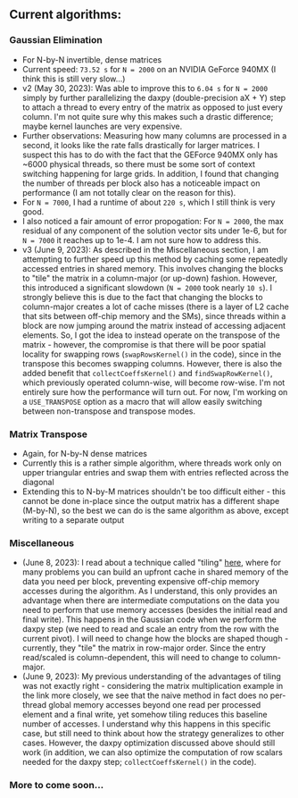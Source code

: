 ## Current algorithms:
### Gaussian Elimination
* For N-by-N invertible, dense matrices
* Current speed: `73.52 s` for `N = 2000` on an NVIDIA GeForce 940MX (I think this is still very slow...)
* v2 (May 30, 2023): Was able to improve this to `6.04 s` for `N = 2000` simply by further parallelizing the daxpy (double-precision aX + Y) step to attach a thread to every entry of the matrix as opposed to just every column. I'm not quite sure why this makes such a drastic difference; maybe kernel launches are very expensive.
* Further observations: Measuring how many columns are processed in a second, it looks like the rate falls drastically for larger matrices. I suspect this has to do with the fact that the GEForce 940MX only has ~6000 physical threads, so there must be some sort of context switching happening for large grids. In addition, I found that changing the number of threads per block also has a noticeable impact on performance (I am not totally clear on the reason for this). 
* For `N = 7000`, I had a runtime of about `220 s`, which I still think is very good.
* I also noticed a fair amount of error propogation: For `N = 2000`, the max residual of any component of the solution vector sits under 1e-6, but for `N = 7000` it reaches up to 1e-4. I am not sure how to address this.
* v3 (June 9, 2023): As described in the Miscellaneous section, I am attempting to further speed up this method by caching some repeatedly accessed entries in shared memory. This involves changing the blocks to "tile" the matrix in a column-major (or up-down) fashion. However, this introduced a significant slowdown (`N = 2000` took nearly `10 s`). I strongly believe this is due to the fact that changing the blocks to column-major creates a lot of cache misses (there is a layer of L2 cache that sits between off-chip memory and the SMs), since threads within a block are now jumping around the matrix instead of accessing adjacent elements. So, I got the idea to instead operate on the transpose of the matrix - however, the compromise is that there will be poor spatial locality for swapping rows (`swapRowsKernel()` in the code), since in the transpose this becomes swapping columns. However, there is also the added benefit that `collectCoeffsKernel()` and `findSwapRowKernel()`, which previously operated column-wise, will become row-wise. I'm not entirely sure how the performance will turn out. For now, I'm working on a `USE_TRANSPOSE` option as a macro that will allow easily switching between non-transpose and transpose modes.
### Matrix Transpose
* Again, for N-by-N dense matrices
* Currently this is a rather simple algorithm, where threads work only on upper triangular entries and swap them with entries reflected across the diagonal
* Extending this to N-by-M matrices shouldn't be too difficult either - this cannot be done in-place since the output matrix has a different shape (M-by-N), so the best we can do is the same algorithm as above, except writing to a separate output
### Miscellaneous
* (June 8, 2023): I read about a technique called "tiling" [here](https://penny-xu.github.io/blog/tiled-matrix-multiplication), where for many problems you can build an upfront cache in shared memory of the data you need per block, preventing expensive off-chip memory accesses during the algorithm. As I understand, this only provides an advantage when there are intermediate computations on the data you need to perform that use memory accesses (besides the initial read and final write). This happens in the Gaussian code when we perform the daxpy step (we need to read and scale an entry from the row with the current pivot). I will need to change how the blocks are shaped though - currently, they "tile" the matrix in row-major order. Since the entry read/scaled is column-dependent, this will need to change to column-major. 
* (June 9, 2023): My previous understanding of the advantages of tiling was not exactly right - considering the matrix multiplication example in the link more closely, we see that the naive method in fact does no per-thread global memory accesses beyond one read per processed element and a final write, yet somehow tiling reduces this baseline number of accesses. I understand why this happens in this specific case, but still need to think about how the strategy generalizes to other cases. However, the daxpy optimization discussed above should still work (in addition, we can also optimize the computation of row scalars needed for the daxpy step; `collectCoeffsKernel()` in the code).
### More to come soon...
